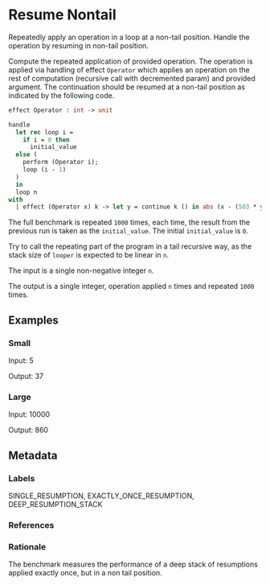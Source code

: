 # Resume Nontail

Repeatedly apply an operation in a loop at a non-tail position. Handle the
operation by resuming in non-tail position.

Compute the repeated application of provided operation. The operation is applied
via handling of effect `Operator` which applies an operation on the rest of
computation (recursive call with decremented param) and provided argument. The
continuation should be resumed at a non-tail position as indicated by the
following code.

```ocaml
effect Operator : int -> unit

handle
  let rec loop i =
    if i = 0 then
      initial_value
  else (
    perform (Operator i);
    loop (i - 1)
  )
  in
  loop n
with
  | effect (Operator x) k -> let y = continue k () in abs (x - (503 * y) + 37) mod 1009
```

The full benchmark is repeated `1000` times, each time, the result from the
previous run is taken as the `initial_value`. The initial `initial_value` is
`0`.

Try to call the repeating part of the program in a tail recursive way, as the
stack size of `looper` is expected to be linear in `n`.

The input is a single non-negative integer `n`.

The output is a single integer, operation applied `n` times and repeated `1000`
times.

## Examples

### Small

Input: 5

Output: 37

### Large

Input: 10000

Output: 860

## Metadata

### Labels

SINGLE_RESUMPTION, EXACTLY_ONCE_RESUMPTION, DEEP_RESUMPTION_STACK

### References

### Rationale

The benchmark measures the performance of a deep stack of resumptions applied
exactly once, but in a non tail position.

